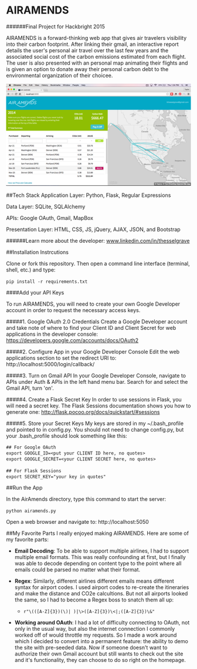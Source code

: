 # AIRAMENDS
######Final Project for Hackbright 2015

AIRAMENDS is a forward-thinking web app that gives air travelers visibility into their carbon footprint. After linking their gmail, an interactive report details the user's personal air travel over the last few years and the associated social cost of the carbon emissions estimated from each flight. The user is also presented with an personal map animating their flights and is given an option to donate away their personal carbon debt to the environmental organization of their choicee.

![Alt text](https://raw.githubusercontent.com/taygrave/AirAmends/3af35167221924019ffbd439f2eb3624c807cbf5/static/ScreenShot.png "Screen Shot")

##Tech Stack
Application Layer: Python, Flask, Regular Expressions

Data Layer: SQLite, SQLAlchemy

APIs: Google OAuth, Gmail, MapBox

Presentation Layer: HTML, CSS, JS, jQuery, AJAX, JSON, and Bootstrap

######Learn more about the developer: www.linkedin.com/in/thesselgrave

##Installation Instrcutions

Clone or fork this repository. Then open a command line interface (terminal, shell, etc.) and type:

`pip install -r requirements.txt`

####Add your API Keys

To run AIRAMENDS, you will need to create your own Google Developer account in order to request the necessary access keys.

#####1. Google OAuth 2.0 Credentials
Create a Google Developer account and take note of where to find your Client ID and Client Secret for web applications in the developer console: https://developers.google.com/accounts/docs/OAuth2

#####2. Configure App in your Google Developer Console
Edit the web applications section to set the redirect URI to: http://localhost:5000/login/callback/

#####3. Turn on Gmail API
In your Google Developer Console, navigate to APIs under Auth & APIs in the left hand menu bar. Search for and select the Gmail API, turn 'on'.

#####4. Create a Flask Secret Key
In order to use sessions in Flask, you will need a secret key. The Flask Sessions documentation shows you how to generate one: http://flask.pocoo.org/docs/quickstart/#sessions

#####5. Store your Secret Keys
My keys are stored in my ~/.bash_profile and pointed to in config.py. You should not need to change config.py, but your .bash_profile should look something like this:

```
## For Google OAuth
export GOOGLE_ID=<put your CLIENT ID here, no quotes>
export GOOGLE_SECRET=<your CLIENT SECRET here, no quotes>

## For Flask Sessions
export SECRET_KEY="your key in quotes"
```

##Run the App

In the AirAmends directory, type this command to start the server:

`python airamends.py`

Open a web browser and navigate to: http://localhost:5050

##My Favorite Parts
I really enjoyed making AIRAMENDS. Here are some of my favorite parts:
* __Email Decoding__: To be able to support multiple airlines, I had to support multiple email formats. This was really confounding at first, but I finally was able to decode depending on content type to the point where all emails could be parsed no matter what their format.

* __Regex__: Similarly, different airlines different emails means different syntax for airport codes. I used airport codes to re-create the itineraries and make the distance and CO2e calcultions. But not all airports looked the same, so I had to become a Regex boss to snatch them all up: 
  * `r"\(([A-Z]{3})(\)| )|\>([A-Z]{3})\<|;([A-Z]{3})\&"`

* __Working around OAuth__: I had a lot of difficulty connecting to OAuth, not only in the usual way, but also the internet connection I commonly worked off of would throttle my requests. So I made a work around which I decided to convert into a permanent feature: the ability to demo the site with pre-seeded data. Now if someone doesn't want to authorize their own Gmail account but still wants to check out the site and it's functionality, they can choose to do so right on the homepage. 

